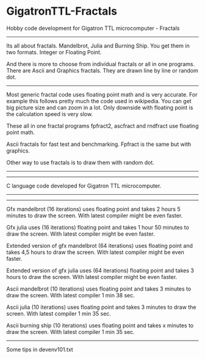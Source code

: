 # GigatronTTL-Fractals
Hobby code development for Gigatron TTL microcomputer - Fractals

---------------------------------------------------------------------------------------------------------------

Its all about fractals. Mandelbrot, Julia and Burning Ship. You get them in two formats. Integer or Floating Point.

And there is more to choose from individual fractals or all in one programs. There are Ascii and Graphics fractals. They are drawn line by line or random dot.
   
---------------------------------------------------------------------------------------------------------------

Most generic fractal code uses floating point math and is very accurate. For example this follows pretty much the code used in wikipedia. You can get big picture size and can zoom in a lot. Only downside with floating point is the calculation speed is very slow.

These all in one fractal programs fpfract2, ascfract and rndfract use floating point math.

Ascii fractals for fast test and benchmarking. Fpfract is the same but with graphics.

Other way to use fractals is to draw them with random dot.

---------------------------------------------------------------------------------------------------------------


---------------------------------------------------------------------------------------------------------------
C language code developed for Gigatron TTL microcomputer. 

---------------------------------------------------------------------------------------------------------------


---------------------------------------------------------------------------------------------------------------

Gfx mandelbrot (16 iterations) uses floating point and takes 2 hours 5 minutes to draw the screen. With latest compiler might be even faster.

Gfx julia uses (16 iterations) floating point and takes 1 hour 50 minutes to draw the screen. With latest compiler might be even faster.



Extended version of gfx mandelbrot (64 iterations) uses floating point and takes 4,5 hours to draw the screen. With latest compiler might be even faster.

Extended version of gfx julia uses (64 iterations) floating point and takes 3 hours to draw the screen. With latest compiler might be even faster.



Ascii mandelbrot (10 iterations) uses floating point and takes 3 minutes to draw the screen. With latest compiler 1 min 38 sec.

Ascii julia (10 iterations) uses floating point and takes 3 minutes to draw the screen. With latest compiler 1 min 35 sec.

Ascii burning ship (10 iterations) uses floating point and takes x minutes to draw the screen. With latest compiler 1 min 35 sec.

---------------------------------------------------------------------------------------------------------------
Some tips in devenv101.txt



